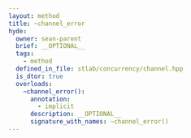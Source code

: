 ```yaml
---
layout: method
title: ~channel_error
hyde:
  owner: sean-parent
  brief: __OPTIONAL__
  tags:
    - method
  defined_in_file: stlab/concurrency/channel.hpp
  is_dtor: true
  overloads:
    ~channel_error():
      annotation:
        - implicit
      description: __OPTIONAL__
      signature_with_names: ~channel_error()
---
```

